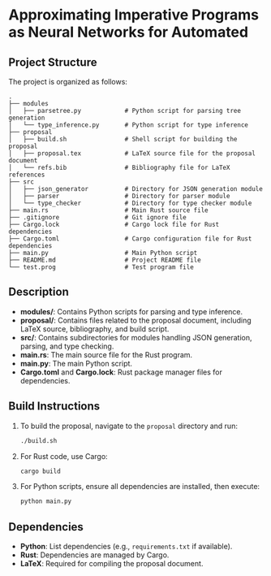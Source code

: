 # Approximating Imperative Programs as Neural Networks for Automated

## Project Structure

The project is organized as follows:

```
.
├── modules
│   ├── parsetree.py            # Python script for parsing tree generation
│   └── type_inference.py       # Python script for type inference
├── proposal
│   ├── build.sh                # Shell script for building the proposal
│   ├── proposal.tex            # LaTeX source file for the proposal document
│   └── refs.bib                # Bibliography file for LaTeX references
├── src
│   ├── json_generator          # Directory for JSON generation module
│   ├── parser                  # Directory for parser module
│   └── type_checker            # Directory for type checker module
├── main.rs                     # Main Rust source file
├── .gitignore                  # Git ignore file
├── Cargo.lock                  # Cargo lock file for Rust dependencies
├── Cargo.toml                  # Cargo configuration file for Rust dependencies
├── main.py                     # Main Python script 
├── README.md                   # Project README file
└── test.prog                   # Test program file
```

## Description

- **modules/**: Contains Python scripts for parsing and type inference.
- **proposal/**: Contains files related to the proposal document, including LaTeX source, bibliography, and build script.
- **src/**: Contains subdirectories for modules handling JSON generation, parsing, and type checking.
- **main.rs**: The main source file for the Rust program.
- **main.py**: The main Python script.
- **Cargo.toml** and **Cargo.lock**: Rust package manager files for dependencies.

## Build Instructions

1. To build the proposal, navigate to the `proposal` directory and run:
   ```bash
   ./build.sh
   ```

2. For Rust code, use Cargo:
   ```bash
   cargo build
   ```

3. For Python scripts, ensure all dependencies are installed, then execute:
   ```bash
   python main.py
   ```

## Dependencies

- **Python**: List dependencies (e.g., `requirements.txt` if available).
- **Rust**: Dependencies are managed by Cargo.
- **LaTeX**: Required for compiling the proposal document.